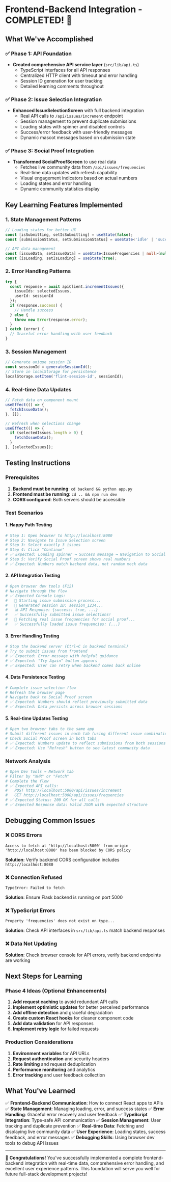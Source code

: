 # Frontend-Backend Integration - COMPLETED! 🎉

## What We've Accomplished

### ✅ Phase 1: API Foundation
- **Created comprehensive API service layer** (`src/lib/api.ts`)
  - TypeScript interfaces for all API responses
  - Centralized HTTP client with timeout and error handling
  - Session ID generation for user tracking
  - Detailed learning comments throughout

### ✅ Phase 2: Issue Selection Integration
- **Enhanced IssueSelectionScreen** with full backend integration
  - Real API calls to `/api/issues/increment` endpoint
  - Session management to prevent duplicate submissions
  - Loading states with spinner and disabled controls
  - Success/error feedback with user-friendly messages
  - Dynamic mascot messages based on submission state

### ✅ Phase 3: Social Proof Integration
- **Transformed SocialProofScreen** to use real data
  - Fetches live community data from `/api/issues/frequencies`
  - Real-time data updates with refresh capability
  - Visual engagement indicators based on actual numbers
  - Loading states and error handling
  - Dynamic community statistics display

## Key Learning Features Implemented

### 1. **State Management Patterns**
```typescript
// Loading states for better UX
const [isSubmitting, setIsSubmitting] = useState(false);
const [submissionStatus, setSubmissionStatus] = useState<'idle' | 'success' | 'error'>('idle');

// API data management
const [issueData, setIssueData] = useState<IssueFrequencies | null>(null);
const [isLoading, setIsLoading] = useState(true);
```

### 2. **Error Handling Patterns**
```typescript
try {
  const response = await apiClient.incrementIssues({
    issueIds: selectedIssues,
    userId: sessionId
  });
  if (response.success) {
    // Handle success
  } else {
    throw new Error(response.error);
  }
} catch (error) {
  // Graceful error handling with user feedback
}
```

### 3. **Session Management**
```typescript
// Generate unique session ID
const sessionId = generateSessionId();
// Store in localStorage for persistence
localStorage.setItem('flint-session-id', sessionId);
```

### 4. **Real-time Data Updates**
```typescript
// Fetch data on component mount
useEffect(() => {
  fetchIssueData();
}, []);

// Refresh when selections change
useEffect(() => {
  if (selectedIssues.length > 0) {
    fetchIssueData();
  }
}, [selectedIssues]);
```

## Testing Instructions

### Prerequisites
1. **Backend must be running**: `cd backend && python app.py`
2. **Frontend must be running**: `cd .. && npm run dev`
3. **CORS configured**: Both servers should be accessible

### Test Scenarios

#### 1. **Happy Path Testing**
```bash
# Step 1: Open browser to http://localhost:8080
# Step 2: Navigate to Issue Selection screen
# Step 3: Select exactly 3 issues
# Step 4: Click "Continue"
# ✅ Expected: Loading spinner → Success message → Navigation to Social Proof
# Step 5: Verify Social Proof screen shows real numbers
# ✅ Expected: Numbers match backend data, not random mock data
```

#### 2. **API Integration Testing**
```bash
# Open browser dev tools (F12)
# Navigate through the flow
# ✅ Expected Console Logs:
#   🔄 Starting issue submission process...
#   📝 Generated session ID: session_1234...
#   📊 API Response: {success: true, ...}
#   ✅ Successfully submitted issue selections!
#   🔄 Fetching real issue frequencies for social proof...
#   ✅ Successfully loaded issue frequencies: {...}
```

#### 3. **Error Handling Testing**
```bash
# Stop the backend server (Ctrl+C in backend terminal)
# Try to submit issues from frontend
# ✅ Expected: Error message with helpful guidance
# ✅ Expected: "Try Again" button appears
# ✅ Expected: User can retry when backend comes back online
```

#### 4. **Data Persistence Testing**
```bash
# Complete issue selection flow
# Refresh the browser page
# Navigate back to Social Proof screen
# ✅ Expected: Numbers should reflect previously submitted data
# ✅ Expected: Data persists across browser sessions
```

#### 5. **Real-time Updates Testing**
```bash
# Open two browser tabs to the same app
# Submit different issues in each tab (using different issue combinations)
# Check Social Proof screen in both tabs
# ✅ Expected: Numbers update to reflect submissions from both sessions
# ✅ Expected: Use "Refresh" button to see latest community data
```

### Network Analysis
```bash
# Open Dev Tools → Network tab
# Filter by "XHR" or "Fetch"
# Complete the flow
# ✅ Expected API calls:
#   POST http://localhost:5000/api/issues/increment
#   GET http://localhost:5000/api/issues/frequencies
# ✅ Expected Status: 200 OK for all calls
# ✅ Expected Response data: Valid JSON with expected structure
```

## Debugging Common Issues

### ❌ CORS Errors
```
Access to fetch at 'http://localhost:5000' from origin 'http://localhost:8080' has been blocked by CORS policy
```
**Solution**: Verify backend CORS configuration includes `http://localhost:8080`

### ❌ Connection Refused
```
TypeError: Failed to fetch
```
**Solution**: Ensure Flask backend is running on port 5000

### ❌ TypeScript Errors
```
Property 'frequencies' does not exist on type...
```
**Solution**: Check API interfaces in `src/lib/api.ts` match backend responses

### ❌ Data Not Updating
**Solution**: Check browser console for API errors, verify backend endpoints are working

## Next Steps for Learning

### Phase 4 Ideas (Optional Enhancements)
1. **Add request caching** to avoid redundant API calls
2. **Implement optimistic updates** for better perceived performance
3. **Add offline detection** and graceful degradation
4. **Create custom React hooks** for cleaner component code
5. **Add data validation** for API responses
6. **Implement retry logic** for failed requests

### Production Considerations
1. **Environment variables** for API URLs
2. **Request authentication** and security headers
3. **Rate limiting** and request deduplication
4. **Performance monitoring** and analytics
5. **Error tracking** and user feedback collection

## What You've Learned

✅ **Frontend-Backend Communication**: How to connect React apps to APIs
✅ **State Management**: Managing loading, error, and success states
✅ **Error Handling**: Graceful error recovery and user feedback
✅ **TypeScript Integration**: Type-safe API communication
✅ **Session Management**: User tracking and duplicate prevention
✅ **Real-time Data**: Fetching and displaying live community data
✅ **User Experience**: Loading states, success feedback, and error messages
✅ **Debugging Skills**: Using browser dev tools to debug API issues

---

🎉 **Congratulations!** You've successfully implemented a complete frontend-backend integration with real-time data, comprehensive error handling, and excellent user experience patterns. This foundation will serve you well for future full-stack development projects!